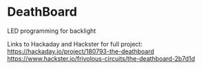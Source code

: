 # DeathBoard
LED programming for backlight

Links to Hackaday and Hackster for full project:
https://hackaday.io/project/180793-the-deathboard
https://www.hackster.io/frivolous-circuits/the-deathboard-2b7d1d
